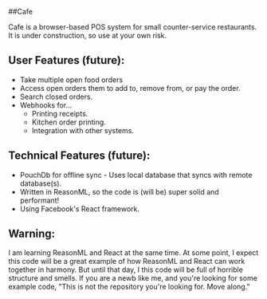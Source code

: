 ##Cafe

Cafe is a browser-based POS system for small counter-service restaurants. It is under construction, so use at your own risk.

## User Features (future):
- Take multiple open food orders
- Access open orders them to add to, remove from, or pay the order.
- Search closed orders.
- Webhooks for...
  - Printing receipts.
  - Kitchen order printing.
  - Integration with other systems.

## Technical Features (future):
- PouchDb for offline sync - Uses local database that syncs with remote database(s).
- Written in ReasonML, so the code is (will be) super solid and performant!
- Using Facebook's React framework.

## Warning:
I am learning ReasonML and React at the same time. At some point, I expect this code will be a great example of how ReasonML and React can work together in harmony. But until that day, I this code will be full of horrible structure and smells. If you are a newb like me, and you're looking for some example code, "This is not the repository you're looking for. Move along."